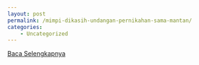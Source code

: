```yaml
---
layout: post
permalink: /mimpi-dikasih-undangan-pernikahan-sama-mantan/
categories:
    - Uncategorized
---
```


[Baca Selengkapnya](/01)